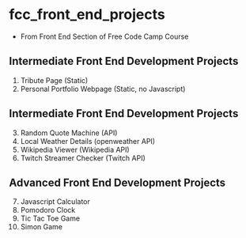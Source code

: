 # fcc_front_end_projects
- From Front End Section of Free Code Camp Course

 ## Intermediate Front End Development Projects

1. Tribute Page (Static)
2. Personal Portfolio Webpage (Static, no Javascript)

 ## Intermediate Front End Development Projects

3. Random Quote Machine (API)
4. Local Weather Details (openweather API)
5. Wikipedia Viewer (Wikipedia API)
6. Twitch Streamer Checker (Twitch API)

 ## Advanced Front End Development Projects

7. Javascript Calculator
8. Pomodoro Clock
9. Tic Tac Toe Game
10. Simon Game
